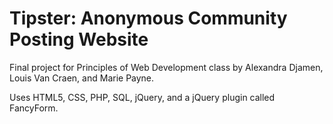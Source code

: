 # Tipster: Anonymous Community Posting Website
Final project for Principles of Web Development class by Alexandra Djamen, Louis Van Craen, and Marie Payne.

Uses HTML5, CSS, PHP, SQL, jQuery, and a jQuery plugin called FancyForm.
